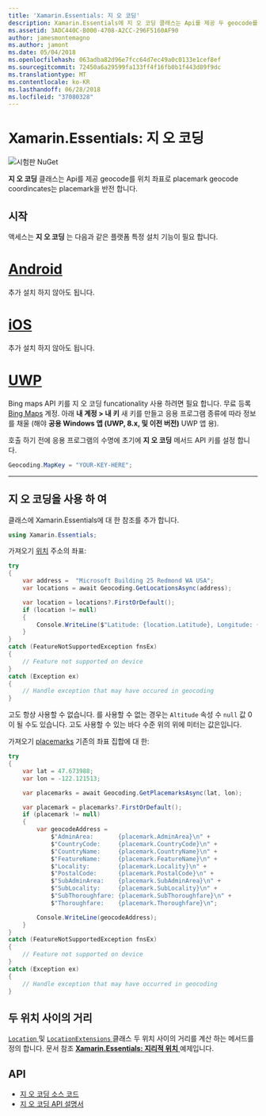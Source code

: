 ```yaml
---
title: 'Xamarin.Essentials: 지 오 코딩'
description: Xamarin.Essentials에 지 오 코딩 클래스는 Api를 제공 두 geocode를 위치 좌표로 placemark geocode 좌표는 placemark을 반전 합니다.
ms.assetid: 3ADC440C-B000-4708-A2CC-296F5160AF90
author: jamesmontemagno
ms.author: jamont
ms.date: 05/04/2018
ms.openlocfilehash: 063adba82d96e7fcc64d7ec49a0c0133e1cef8ef
ms.sourcegitcommit: 72450a6a29599fa133ff4f16fb0b1f443d89f9dc
ms.translationtype: MT
ms.contentlocale: ko-KR
ms.lasthandoff: 06/28/2018
ms.locfileid: "37080328"
---
```

# <a name="xamarinessentials-geocoding"></a>Xamarin.Essentials: 지 오 코딩

![시험판 NuGet](~/media/shared/pre-release.png)

**지 오 코딩** 클래스는 Api를 제공 geocode를 위치 좌표로 placemark geocode coordincates는 placemark을 반전 합니다.

## <a name="getting-started"></a>시작

액세스는 **지 오 코딩** 는 다음과 같은 플랫폼 특정 설치 기능이 필요 합니다.

# <a name="androidtabandroid"></a>[Android](#tab/android)

추가 설치 하지 않아도 됩니다.

# <a name="iostabios"></a>[iOS](#tab/ios)

추가 설치 하지 않아도 됩니다.

# <a name="uwptabuwp"></a>[UWP](#tab/uwp)

Bing maps API 키를 지 오 코딩 funcationality 사용 하려면 필요 합니다. 무료 등록 [Bing Maps](https://www.bingmapsportal.com/) 계정. 아래 **내 계정 > 내 키** 새 키를 만들고 응용 프로그램 종류에 따라 정보를 채울 (해야 **공용 Windows 앱 (UWP, 8.x, 및 이전 버전)** UWP 앱 용).

호출 하기 전에 응용 프로그램의 수명에 초기에 **지 오 코딩** 메서드 API 키를 설정 합니다.

```csharp
Geocoding.MapKey = "YOUR-KEY-HERE";
```

-----

## <a name="using-geocoding"></a>지 오 코딩을 사용 하 여

클래스에 Xamarin.Essentials에 대 한 참조를 추가 합니다.

```csharp
using Xamarin.Essentials;
```

가져오기 [위치](xref:Xamarin.Essentials.Location) 주소의 좌표:

```csharp
try
{
    var address =  "Microsoft Building 25 Redmond WA USA";
    var locations = await Geocoding.GetLocationsAsync(address);

    var location = locations?.FirstOrDefault();
    if (location != null)
    {
        Console.WriteLine($"Latitude: {location.Latitude}, Longitude: {location.Longitude}, Altitude: {location.Altitude}");
    }
}
catch (FeatureNotSupportedException fnsEx)
{
    // Feature not supported on device
}
catch (Exception ex)
{
    // Handle exception that may have occured in geocoding
}
```

고도 항상 사용할 수 없습니다. 를 사용할 수 없는 경우는 `Altitude` 속성 수 `null` 값 0이 될 수도 있습니다. 고도 사용할 수 있는 바다 수준 위의 위에 미터는 값은입니다. 

가져오기 [placemarks](xref:Xamarin.Essentials.Placemark) 기존의 좌표 집합에 대 한:

```csharp
try
{
    var lat = 47.673988;
    var lon = -122.121513;

    var placemarks = await Geocoding.GetPlacemarksAsync(lat, lon);

    var placemark = placemarks?.FirstOrDefault();
    if (placemark != null)
    {
        var geocodeAddress =
            $"AdminArea:       {placemark.AdminArea}\n" +
            $"CountryCode:     {placemark.CountryCode}\n" +
            $"CountryName:     {placemark.CountryName}\n" +
            $"FeatureName:     {placemark.FeatureName}\n" +
            $"Locality:        {placemark.Locality}\n" +
            $"PostalCode:      {placemark.PostalCode}\n" +
            $"SubAdminArea:    {placemark.SubAdminArea}\n" +
            $"SubLocality:     {placemark.SubLocality}\n" +
            $"SubThoroughfare: {placemark.SubThoroughfare}\n" +
            $"Thoroughfare:    {placemark.Thoroughfare}\n";

        Console.WriteLine(geocodeAddress);
    }
}
catch (FeatureNotSupportedException fnsEx)
{
    // Feature not supported on device
}
catch (Exception ex)
{
    // Handle exception that may have occurred in geocoding
}
```

## <a name="distance-between-two-locations"></a>두 위치 사이의 거리

[ `Location` ](xref:Xamarin.Essentials.Location) 및 [ `LocationExtensions` ](xref:Xamarin.Essentials.LocationExtensions) 클래스 두 위치 사이의 거리를 계산 하는 메서드를 정의 합니다. 문서 참조 [ **Xamarin.Essentials: 지리적 위치** ](geolocation.md#calculate-distance) 예제입니다.

## <a name="api"></a>API

- [지 오 코딩 소스 코드](https://github.com/xamarin/Essentials/tree/master/Xamarin.Essentials/Geocoding)
- [지 오 코딩 API 설명서](xref:Xamarin.Essentials.Geocoding)
